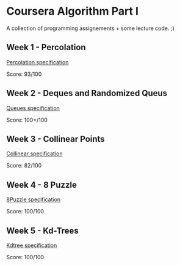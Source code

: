 # Coursera Algorithm Part I

A collection of programming assignements + some lecture code. ;)

## Week 1 - Percolation 

[Percolation specification](https://coursera.cs.princeton.edu/algs4/assignments/percolation/specification.php)

Score: 93/100

## Week 2 - Deques and Randomized Queus 

[Queues specification](https://coursera.cs.princeton.edu/algs4/assignments/queues/specification.php)

Score: 100+/100

## Week 3 - Collinear Points

[Collinear specification](https://coursera.cs.princeton.edu/algs4/assignments/collinear/specification.php)

Score: 82/100

## Week 4 - 8 Puzzle

[8Puzzle specification](https://coursera.cs.princeton.edu/algs4/assignments/8puzzle/specification.php)

Score: 100/100

## Week 5 - Kd-Trees

[Kdtree specification](https://coursera.cs.princeton.edu/algs4/assignments/kdtree/specification.php)

Score: 100/100
